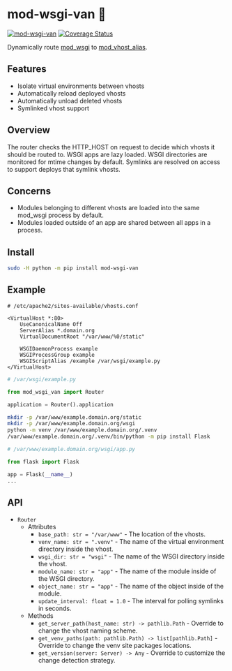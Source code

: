 # mod-wsgi-van 🚐

[![mod-wsgi-van](https://github.com/deckar01/mod-wsgi-van/actions/workflows/main.yml/badge.svg)](https://github.com/deckar01/mod-wsgi-van/actions/workflows/main.yml) [![Coverage Status](https://coveralls.io/repos/github/deckar01/mod-wsgi-van/badge.svg?branch=)](https://coveralls.io/github/deckar01/mod-wsgi-van?branch=)

Dynamically route [mod_wsgi][0] to [mod_vhost_alias][1].

[0]: https://modwsgi.readthedocs.io/en/latest/
[1]: https://httpd.apache.org/docs/2.4/mod/mod_vhost_alias.html"

## Features

- Isolate virtual environments between vhosts
- Automatically reload deployed vhosts
- Automatically unload deleted vhosts
- Symlinked vhost support

## Overview

The router checks the HTTP_HOST on request to decide which vhosts it should be routed to.
WSGI apps are lazy loaded. WSGI directories are monitored for mtime changes by default.
Symlinks are resolved on access to support deploys that symlink vhosts.

## Concerns

- Modules belonging to different vhosts are loaded into the same mod_wsgi process by default.
- Modules loaded outside of an app are shared between all apps in a process.

## Install

```sh
sudo -H python -m pip install mod-wsgi-van
```

## Example

```apacheconf
# /etc/apache2/sites-available/vhosts.conf

<VirtualHost *:80>
    UseCanonicalName Off
    ServerAlias *.domain.org
    VirtualDocumentRoot "/var/www/%0/static"

    WSGIDaemonProcess example
    WSGIProcessGroup example
    WSGIScriptAlias /example /var/wsgi/example.py
</VirtualHost>
```

```py
# /var/wsgi/example.py

from mod_wsgi_van import Router

application = Router().application
```

```sh
mkdir -p /var/www/example.domain.org/static
mkdir -p /var/www/example.domain.org/wsgi
python -m venv /var/www/example.domain.org/.venv
/var/www/example.domain.org/.venv/bin/python -m pip install Flask
```

```py
# /var/www/example.domain.org/wsgi/app.py

from flask import Flask

app = Flask(__name__)
...
```

## API

- `Router`
  - Attributes
    - `base_path: str = "/var/www"` - The location of the vhosts.
    - `venv_name: str = ".venv"` - The name of the virtual environment directory inside the vhost.
    - `wsgi_dir: str = "wsgi"` - The name of the WSGI directory inside the vhost.
    - `module_name: str = "app"` - The name of the module inside of the WSGI directory.
    - `object_name: str = "app"` - The name of the object inside of the module.
    - `update_interval: float = 1.0` - The interval for polling symlinks in seconds.
  - Methods
    - `get_server_path(host_name: str) -> pathlib.Path` - Override to change the vhost naming scheme.
    - `get_venv_paths(path: pathlib.Path) -> list[pathlib.Path]` - Override to change the venv site packages locations.
    - `get_version(server: Server) -> Any` - Override to customize the change detection strategy.

